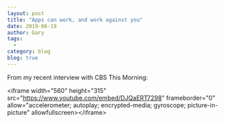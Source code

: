 ```yaml
---
layout: post
title: "Apps can work, and work against you"
date: 2019-06-19
author: Gary
tags:
  - 
category: blog
blog: true
---
```


From my recent interview with CBS This Morning:

\<iframe width="560" height="315" src="https://www.youtube.com/embed/DJQaERT7298" frameborder="0" allow="accelerometer; autoplay; encrypted-media; gyroscope; picture-in-picture" allowfullscreen\>\</iframe\>